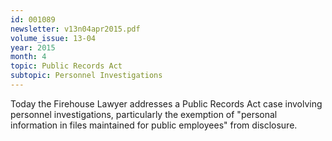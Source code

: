 ```yaml
---
id: 001089
newsletter: v13n04apr2015.pdf
volume_issue: 13-04
year: 2015
month: 4
topic: Public Records Act
subtopic: Personnel Investigations
---
```


Today the Firehouse Lawyer addresses a Public Records Act case involving personnel investigations, particularly the exemption  of "personal information in files maintained for public employees" from disclosure.